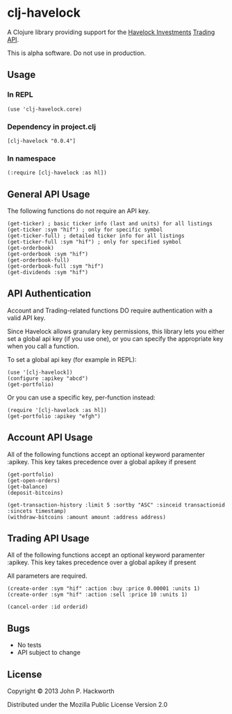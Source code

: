 # clj-havelock

A Clojure library providing support for the [Havelock Investments](https://www.havelockinvestments.com/index.php) [Trading API](https://www.havelockinvestments.com/apidoc.php).

This is alpha software. Do not use in production.

## Usage

### In REPL

    (use 'clj-havelock.core)

### Dependency in project.clj 

    [clj-havelock "0.0.4"]

### In namespace

    (:require [clj-havelock :as hl])

## General API Usage

The following functions do not require an API key.

    (get-ticker) ; basic ticker info (last and units) for all listings 
    (get-ticker :sym "hif") ; only for specific symbol
    (get-ticker-full) ; detailed ticker info for all listings
    (get-ticker-full :sym "hif") ; only for specified symbol
    (get-orderbook)
    (get-orderbook :sym "hif")
    (get-orderbook-full)
    (get-orderbook-full :sym "hif")
    (get-dividends :sym "hif")

## API Authentication

Account and Trading-related functions DO require authentication with a valid API key.

Since Havelock allows granulary key permissions, this library lets you either set a global api key (if you use one), or you can specify the appropriate key when you call a function.  

To set a global api key (for example in REPL):

    (use '[clj-havelock])
    (configure :apikey "abcd")
    (get-portfolio)

Or you can use a specific key, per-function instead:

    (require '[clj-havelock :as hl])
    (get-portfolio :apikey "efgh")

## Account API Usage

All of the following functions accept an optional keyword paramenter :apikey. This key takes precedence over a global apikey if present

    (get-portfolio)
    (get-open-orders)
    (get-balance)
    (deposit-bitcoins)

    (get-transaction-history :limit 5 :sortby "ASC" :sinceid transactionid :sincets timestamp)
    (withdraw-bitcoins :amount amount :address address)

## Trading API Usage

All of the following functions accept an optional keyword paramenter :apikey. This key takes precedence over a global apikey if present

All parameters are required.

    (create-order :sym "hif" :action :buy :price 0.00001 :units 1)
    (create-order :sym "hif" :action :sell :price 10 :units 1)

    (cancel-order :id orderid)

## Bugs

- No tests
- API subject to change

## License

Copyright © 2013 John P. Hackworth

Distributed under the Mozilla Public License Version 2.0
